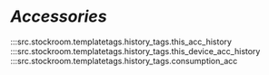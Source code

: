 # ***Accessories***

:::src.stockroom.templatetags.history_tags.this_acc_history
:::src.stockroom.templatetags.history_tags.this_device_acc_history
:::src.stockroom.templatetags.history_tags.consumption_acc
